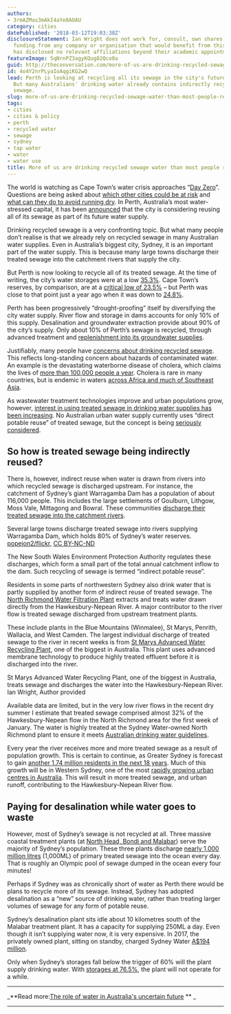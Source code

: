 ```yaml
---
authors:
- 3rmAZMas3mAkI4aYe8AOAU
category: cities
datePublished: '2018-03-12T19:03:38Z'
disclosureStatement: Ian Wright does not work for, consult, own shares in or receive
  funding from any company or organisation that would benefit from this article, and
  has disclosed no relevant affiliations beyond their academic appointment.
featureImage: 5qNrnPZ3agyKQug82Qco8a
guid: http://theconversation.com/more-of-us-are-drinking-recycled-sewage-water-than-most-people-realise-92420
id: 4o4Y2nrPLyaIoAqgiKG2wQ
lead: Perth is looking at recycling all its sewage in the city's future water supply.
  But many Australians' drinking water already contains indirectly recycled treated
  sewage.
slug: more-of-us-are-drinking-recycled-sewage-water-than-most-people-realise
tags:
- cities
- cities & policy
- perth
- recycled water
- sewage
- sydney
- tap water
- water
- water use
title: More of us are drinking recycled sewage water than most people realise
---
```

The world is watching as Cape Town’s water crisis approaches “[Day Zero](https://theconversation.com/day-zero-is-meant-to-cut-cape-towns-water-use-what-is-it-and-is-it-working-92055)”. Questions are being asked about [which other cities could be at risk](https://theconversation.com/cape-town-is-almost-out-of-water-could-australian-cities-suffer-the-same-fate-90933) and [what can they do to avoid running dry](https://theconversation.com/this-is-what-australias-growing-cities-need-to-do-to-avoid-running-dry-86301). In Perth, Australia’s most water-stressed capital, it has been [announced](http://www.abc.net.au/news/2018-02-25/how-alll-perth-sewage-could-be-turned-into-drinking-water/9472046) that the city is considering reusing all of its sewage as part of its future water supply. 


Drinking recycled sewage is a very confronting topic. But what many people don’t realise is that we already rely on recycled sewage in many Australian water supplies. Even in Australia’s biggest city, Sydney, it is an important part of the water supply. This is because many large towns discharge their treated sewage into the catchment rivers that supply the city.

But Perth is now looking to recycle all of its treated sewage. At the time of writing, the city’s water storages were at a low [35.3%](http://www.bom.gov.au/water/dashboards/#/water-storages/summary/state). Cape Town’s reserves, by comparison, are at a [critical low of 23.5%](https://resource.capetown.gov.za/documentcentre/Documents/City%20research%20reports%20and%20review/damlevels.pdf) – but Perth was close to that point just a year ago when it was down to [24.8%](http://www.bom.gov.au/water/dashboards/#/water-storages/summary/state). 

Perth has been progressively “drought-proofing” itself by diversifying the city water supply. River flow and storage in dams accounts for only 10% of this supply. Desalination and groundwater extraction provide about 90% of the city’s supply. Only about 10% of Perth’s sewage is recycled, through advanced treatment and [replenishment into its groundwater supplies](https://www.watercorporation.com.au/water-supply/our-water-sources/groundwater-replenishment). 


Justifiably, many people have [concerns about drinking recycled sewage](https://theconversation.com/recycled-drinking-water-what-australians-need-to-know-7216). This reflects long-standing concern about hazards of contaminated water. An example is the devastating waterborne disease of cholera, which claims the lives of [more than 100,000 people a year](https://theconversation.com/explainer-why-cholera-remains-a-public-health-threat-74444). Cholera is rare in many countries, but is endemic in waters [across Africa and much of Southeast Asia](https://www.cdc.gov/cholera/index.html). 

As wastewater treatment technologies improve and urban populations grow, however, [interest in using treated sewage in drinking water supplies has been increasing](https://theconversation.com/as-drought-looms-again-australians-are-ready-to-embrace-recycled-water-48805). No Australian urban water supply currently uses “direct potable reuse” of treated sewage, but the concept is being [seriously considered](https://www.atse.org.au/Documents/reports/drinking-water-through-recycling-full-report.pdf). 


## So how is treated sewage being indirectly reused?

There is, however, indirect reuse when water is drawn from rivers into which recycled sewage is discharged upstream. For instance, the catchment of Sydney’s giant Warragamba Dam has a population of about 116,000 people. This includes the large settlements of Goulburn, Lithgow, Moss Vale, Mittagong and Bowral. These communities [discharge their treated sewage into the catchment rivers](https://www.parliament.nsw.gov.au/lc/papers/DBAssets/tabledpaper/WebAttachments/71475/Sydney%20Catchment%20Audit%20Vol%201.pdf). 

[](https://images.theconversation.com/files/209419/original/file-20180307-146700-1g3nvre.jpg?ixlib=rb-1.1.0&q=45&auto=format&w=1000&fit=clip) Several large towns discharge treated sewage into rivers supplying Warragamba Dam, which holds 80% of Sydney’s water reserves. [popejon2/flickr](https://www.flickr.com/photos/popejon2/5473658486/in/photolist-9kFVYb-btVv92-9deje1-bocaJC-boc8m1-btVDUK-bocarN-9EKPDV-bB71Ri-9EKPxk-bB71sn-bB6ZDR-dqQuF9-boc7DL-bnojhN-btVrbV-bB6YXK-boca4h-boc8Aj-btVsXH-dqQh6F-dqQiQP-bocafu-dqQkXp-btVgri-btWd1Z-dqQkfZ-btWr9K-btVaoT-dqQqtj-btVcvM-btVSBP-btVeLT-btVXGF-btWGgD-btWCmv-btVLrR-btVQxp-bex6Xi-dqQnMv-btVm8p-bn4A8U-9EKPVc-btViBr-9V96rc-btWJuM-btVVbg-btVoRH-btWfTn-dqQwKb), [CC BY-NC-ND](http://creativecommons.org/licenses/by-nc-nd/4.0/)

The New South Wales Environment Protection Authority regulates these discharges, which form a small part of the total annual catchment inflow to the dam. Such recycling of sewage is termed “indirect potable reuse”.

Residents in some parts of northwestern Sydney also drink water that is partly supplied by another form of indirect reuse of treated sewage. The [North Richmond Water Filtration Plant](http://www.sydneywaternews.com.au/media/1193/north-richmond-water-filtrPtion-plant.pdf) extracts and treats water drawn directly from the Hawkesbury-Nepean River. A major contributor to the river flow is treated sewage discharged from upstream treatment plants. 

These include plants in the Blue Mountains (Winmalee), St Marys, Penrith, Wallacia, and West Camden. The largest individual discharge of treated sewage to the river in recent weeks is from [St Marys Advanced Water Recycling Plant](http://www.sydneywater.com.au/SW/education/Wastewater-recycling/Water-recycling/st-marys-advanced-plant/index.htm), one of the biggest in Australia. This plant uses advanced membrane technology to produce highly treated effluent before it is discharged into the river. 

[](https://images.theconversation.com/files/209888/original/file-20180312-30954-1cf47nv.JPG?ixlib=rb-1.1.0&q=45&auto=format&w=1000&fit=clip) St Marys Advanced Water Recycling Plant, one of the biggest in Australia, treats sewage and discharges the water into the Hawkesbury-Nepean River. Ian Wright, Author provided

Available data are limited, but in the very low river flows in the recent dry summer I estimate that treated sewage comprised almost 32% of the Hawkesbury-Nepean flow in the North Richmond area for the first week of January. The water is highly treated at the Sydney Water-owned North Richmond plant to ensure it meets [Australian drinking water guidelines](https://www.nhmrc.gov.au/guidelines/publications/eh52). 

Every year the river receives more and more treated sewage as a result of population growth. This is certain to continue, as Greater Sydney is forecast to gain [another 1.74 million residents in the next 18 years](http://www.planning.nsw.gov.au/Research-and-Demography/Sydney-housing-supply-forecast). Much of this growth will be in Western Sydney, one of the most [rapidly growing urban centres in Australia](http://www.planning.nsw.gov.au/Plans-for-your-area/Sydney/A-Plan-for-Growing-Sydney). This will result in more treated sewage, and urban runoff, contributing to the Hawkesbury-Nepean River flow. 


## Paying for desalination while water goes to waste

However, most of Sydney’s sewage is not recycled at all. Three massive coastal treatment plants (at [North Head, Bondi and Malabar](https://www.sydneywater.com.au/SW/water-the-environment/how-we-manage-sydney-s-water/wastewater-network/wastewater-treatment-plants/index.htm)) serve the majority of Sydney’s population. These three plants discharge [nearly 1,000 million litres](https://www.sydneywater.com.au/SW/water-the-environment/how-we-manage-sydney-s-water/wastewater-network/wastewater-treatment-plants/index.htm) (1,000ML) of primary treated sewage into the ocean every day. That is roughly an Olympic pool of sewage dumped in the ocean every four minutes! 

Perhaps if Sydney was as chronically short of water as Perth there would be plans to recycle more of its sewage. Instead, Sydney has adopted desalination as a “new” source of drinking water, rather than treating larger volumes of sewage for any form of potable reuse.

Sydney’s desalination plant sits idle about 10 kilometres south of the Malabar treatment plant. It has a capacity for supplying 250ML a day. Even though it isn’t supplying water now, it is very expensive. In 2017, the privately owned plant, sitting on standby, charged Sydney Water [A$194 million](http://www.sydneywater.com.au/web/groups/publicwebcontent/documents/document/zgrf/mty4/%7Eedisp/dd_168714.pdf). 

Only when Sydney’s storages fall below the trigger of 60% will the plant supply drinking water. With [storages at 76.5%](https://www.waternsw.com.au/supply/dam-levels/greater-sydneys-dam-levels), the plant will not operate for a while. 

* * *

_**Read more:[The role of water in Australia's uncertain future](http://theconversation.com/the-role-of-water-in-australias-uncertain-future-45366) ** _

* * *